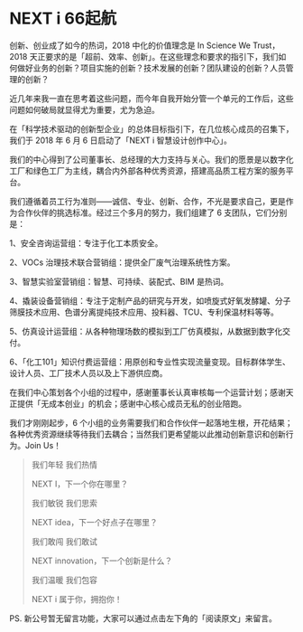 # NEXT i  66起航

创新、创业成了如今的热词，2018 中化的价值理念是 In Science We Trust，2018 天正要求的是「超前、效率、创新」。在这些理念和要求的指引下，我们如何做好业务的创新？项目实施的创新？技术发展的创新？团队建设的创新？人员管理的创新？

近几年来我一直在思考着这些问题，而今年自我开始分管一个单元的工作后，这些问题如何破局就显得尤为重要，尤为急迫。

在「科学技术驱动的创新型企业」的总体目标指引下，在几位核心成员的召集下，我们于 2018 年 6 月 6 日启动了「NEXT i 智慧设计创作中心」。

我们的中心得到了公司董事长、总经理的大力支持与关心。我们的愿景是以数字化工厂和绿色工厂为主线，耦合内外部各种优秀资源，搭建高品质工程方案的服务平台。

我们遵循着员工行为准则——诚信、专业、创新、合作，不光是要求自己，更是作为合作伙伴的挑选标准。经过三个多月的努力，我们组建了 6 支团队，它们分别是：

1、安全咨询运营组：专注于化工本质安全。

2、VOCs 治理技术联合营销组：提供全厂废气治理系统性方案。

3、智慧实验室营销组：智慧、可持续、装配式、BIM 是热词。

4、撬装设备营销组：专注于定制产品的研究与开发，如喷旋式好氧发酵罐、分子筛膜技术应用、色谱分离提纯技术应用、投料器、TCU、专利保温材料等等。

5、仿真设计运营组：从各种物理场数的模拟到工厂仿真模拟，从数据到数字化交付。

6、「化工101」知识付费运营组：用原创和专业性实现流量变现。目标群体学生、设计人员、工厂技术人员以及上下游供应商。

在我们中心策划各个小组的过程中，感谢董事长认真审核每一个运营计划；感谢天正提供「无成本创业」的机会；感谢中心核心成员无私的创业陪跑。

我们才刚刚起步，6 个小组的业务需要我们和合作伙伴一起落地生根，开花结果；各种优秀资源继续等待我们去耦合；当然我们更希望能以此推动创新意识和创新行为。Join Us！

> 我们年轻  我们热情
> 
> NEXT I，下一个你在哪里？
> 
> 我们敏锐  我们思索
> 
> NEXT idea，下一个好点子在哪里？
> 
> 我们敢闯  我们敢试
> 
> NEXT innovation，下一个创新是什么？
> 
> 我们温暖  我们包容
> 
> NEXT i 属于你，拥抱你！

PS. 新公号暂无留言功能，大家可以通过点击左下角的「阅读原文」来留言。